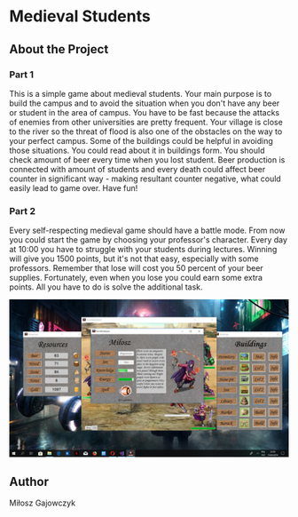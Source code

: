 # Medieval Students

## About the Project

### Part 1
This is a simple game about medieval students. Your main purpose is
to build the campus and to avoid the situation when you don't have 
any beer or student in the area of campus. You have to be fast because 
the attacks of enemies from other universities are pretty frequent. 
Your village is close to the river so the threat of flood is also 
one of the obstacles on the way to your perfect campus. 
Some of the buildings could be helpful in avoiding those situations. 
You could read about it in buildings form. You should check
amount of beer every time when you lost student. Beer production 
is connected with amount of students and every death could affect 
beer counter in significant way - making resultant counter negative, 
what could easily lead to game over. Have fun! 

### Part 2
Every self-respecting medieval game should have a battle mode. From now you 
could start the game by choosing your professor's character. Every day at 10:00 
you have to struggle with your students during lectures. Winning will give you 
1500 points, but it's not that easy, especially with some professors. 
Remember that lose will cost you 50 percent of your beer supplies.
Fortunately, even when you lose you could earn some extra points. 
All you have to do is solve the additional task.

![Screenshot](screeny/s6.png)

## Author
Miłosz Gajowczyk




